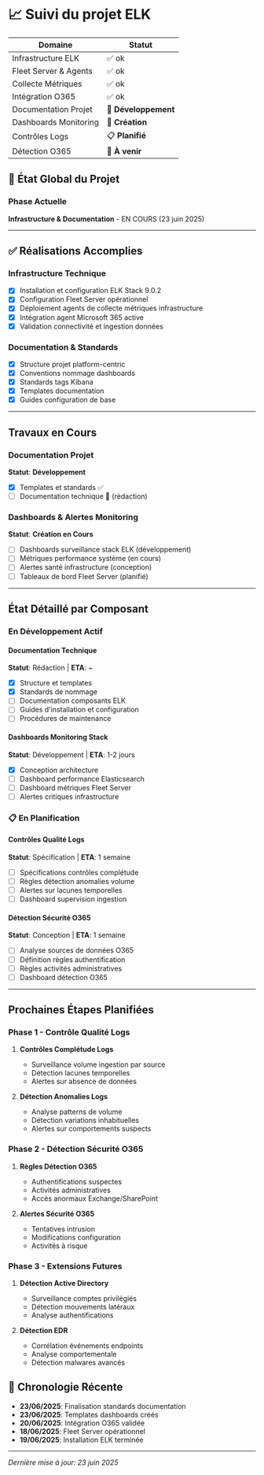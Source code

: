 # 📈 Suivi du projet ELK
| Domaine | Statut |
|---------|---------|
| Infrastructure ELK | ✅ ok |
| Fleet Server & Agents | ✅ ok |
| Collecte Métriques | ✅ ok|
| Intégration O365 | ✅ ok |
| Documentation Projet | 🔨 **Développement** |
| Dashboards Monitoring | 🔨 **Création** |
| Contrôles Logs | 📋 **Planifié** |
| Détection O365 | 📅 **À venir** |

## 🎯 État Global du Projet

### Phase Actuelle
**Infrastructure & Documentation** - EN COURS (23 juin 2025)

---

## ✅ Réalisations Accomplies

### Infrastructure Technique
- [x] Installation et configuration ELK Stack 9.0.2
- [x] Configuration Fleet Server opérationnel
- [x] Déploiement agents de collecte métriques infrastructure
- [x] Intégration agent Microsoft 365 active
- [x] Validation connectivité et ingestion données

### Documentation & Standards
- [x] Structure projet platform-centric
- [x] Conventions nommage dashboards
- [x] Standards tags Kibana
- [x] Templates documentation
- [x] Guides configuration de base

---

## Travaux en Cours

### Documentation Projet
**Statut**: **Développement**

- [x] Templates et standards ✅
- [ ] Documentation technique 📝 (rédaction)

### Dashboards & Alertes Monitoring
**Statut**: **Création en Cours**

- [ ] Dashboards surveillance stack ELK (développement)
- [ ] Métriques performance système (en cours)
- [ ] Alertes santé infrastructure (conception)
- [ ] Tableaux de bord Fleet Server (planifié)

---

## État Détaillé par Composant

### En Développement Actif

#### Documentation Technique
**Statut**: Rédaction |  **ETA**: ~

- [x] Structure et templates
- [x] Standards de nommage
- [ ] Documentation composants ELK
- [ ] Guides d'installation et configuration
- [ ] Procédures de maintenance

#### Dashboards Monitoring Stack
**Statut**: Développement | **ETA**: 1-2 jours

- [x] Conception architecture 
- [ ] Dashboard performance Elasticsearch
- [ ] Dashboard métriques Fleet Server
- [ ] Alertes critiques infrastructure

### 📋 En Planification

#### Contrôles Qualité Logs

**Statut**: Spécification | **ETA**: 1 semaine

- [ ] Spécifications contrôles complétude 
- [ ] Règles détection anomalies volume 
- [ ] Alertes sur lacunes temporelles 
- [ ] Dashboard supervision ingestion 

#### Détection Sécurité O365

**Statut**: Conception | **ETA**: 1 semaine

- [ ] Analyse sources de données O365 
- [ ] Définition règles authentification 
- [ ] Règles activités administratives 
- [ ] Dashboard détection O365 

---

## Prochaines Étapes Planifiées

### Phase 1 - Contrôle Qualité Logs 

1. **Contrôles Complétude Logs**
    - Surveillance volume ingestion par source
    - Détection lacunes temporelles
    - Alertes sur absence de données

2. **Détection Anomalies Logs**
    - Analyse patterns de volume
    - Détection variations inhabituelles
    - Alertes sur comportements suspects

### Phase 2 - Détection Sécurité O365 

1. **Règles Détection O365**
    - Authentifications suspectes
    - Activités administratives
    - Accès anormaux Exchange/SharePoint

2. **Alertes Sécurité O365**
    - Tentatives intrusion
    - Modifications configuration
    - Activités à risque

### Phase 3 - Extensions Futures

1. **Détection Active Directory**
    - Surveillance comptes privilégiés
    - Détection mouvements latéraux
    - Analyse authentifications

2. **Détection EDR**
    - Corrélation événements endpoints
    - Analyse comportementale
    - Détection malwares avancés



## 📅 Chronologie Récente

- **23/06/2025**: Finalisation standards documentation
- **23/06/2025**: Templates dashboards créés
- **20/06/2025**: Intégration O365 validée
- **18/06/2025**: Fleet Server opérationnel
- **19/06/2025**: Installation ELK terminée

---

_Dernière mise à jour: 23 juin 2025_
